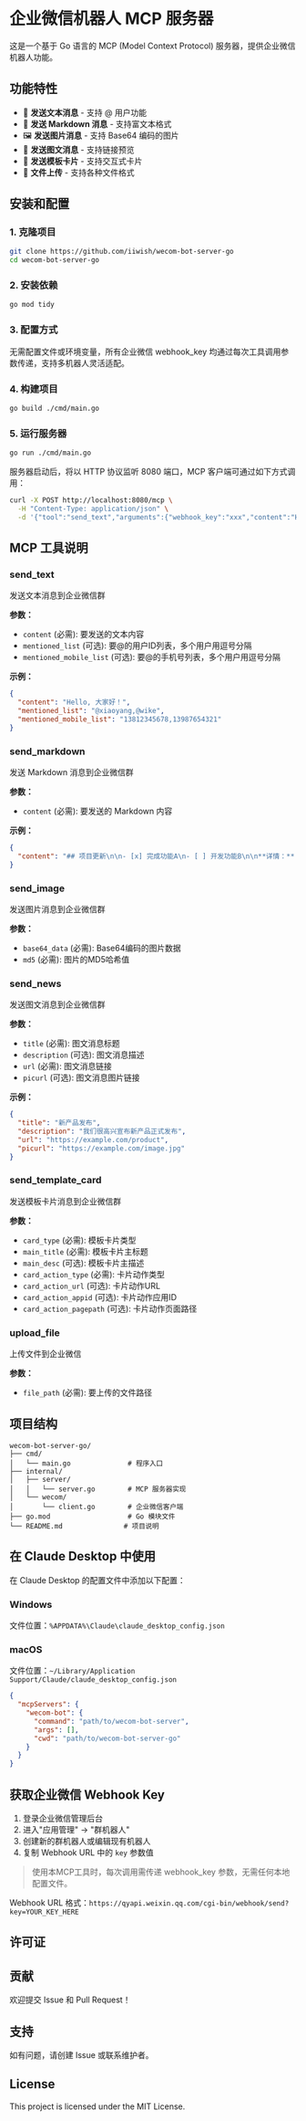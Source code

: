 # 企业微信机器人 MCP 服务器

这是一个基于 Go 语言的 MCP (Model Context Protocol) 服务器，提供企业微信机器人功能。

## 功能特性

- 🔧 **发送文本消息** - 支持 @ 用户功能
- 📝 **发送 Markdown 消息** - 支持富文本格式
- 🖼️ **发送图片消息** - 支持 Base64 编码的图片
- 📰 **发送图文消息** - 支持链接预览
- 🎴 **发送模板卡片** - 支持交互式卡片
- 📁 **文件上传** - 支持各种文件格式

## 安装和配置

### 1. 克隆项目

```bash
git clone https://github.com/iiwish/wecom-bot-server-go
cd wecom-bot-server-go
```

### 2. 安装依赖

```bash
go mod tidy
```

### 3. 配置方式

无需配置文件或环境变量，所有企业微信 webhook_key 均通过每次工具调用参数传递，支持多机器人灵活适配。

### 4. 构建项目

```bash
go build ./cmd/main.go
```

### 5. 运行服务器

```bash
go run ./cmd/main.go
```

服务器启动后，将以 HTTP 协议监听 8080 端口，MCP 客户端可通过如下方式调用：

```bash
curl -X POST http://localhost:8080/mcp \
  -H "Content-Type: application/json" \
  -d '{"tool":"send_text","arguments":{"webhook_key":"xxx","content":"Hello"}}'
```

## MCP 工具说明

### send_text
发送文本消息到企业微信群

**参数：**
- `content` (必需): 要发送的文本内容
- `mentioned_list` (可选): 要@的用户ID列表，多个用户用逗号分隔
- `mentioned_mobile_list` (可选): 要@的手机号列表，多个用户用逗号分隔

**示例：**
```json
{
  "content": "Hello, 大家好！",
  "mentioned_list": "@xiaoyang,@wike",
  "mentioned_mobile_list": "13812345678,13987654321"
}
```

### send_markdown
发送 Markdown 消息到企业微信群

**参数：**
- `content` (必需): 要发送的 Markdown 内容

**示例：**
```json
{
  "content": "## 项目更新\n\n- [x] 完成功能A\n- [ ] 开发功能B\n\n**详情：** [查看链接](https://example.com)"
}
```

### send_image
发送图片消息到企业微信群

**参数：**
- `base64_data` (必需): Base64编码的图片数据
- `md5` (必需): 图片的MD5哈希值

### send_news
发送图文消息到企业微信群

**参数：**
- `title` (必需): 图文消息标题
- `description` (可选): 图文消息描述
- `url` (必需): 图文消息链接
- `picurl` (可选): 图文消息图片链接

**示例：**
```json
{
  "title": "新产品发布",
  "description": "我们很高兴宣布新产品正式发布",
  "url": "https://example.com/product",
  "picurl": "https://example.com/image.jpg"
}
```

### send_template_card
发送模板卡片消息到企业微信群

**参数：**
- `card_type` (必需): 模板卡片类型
- `main_title` (必需): 模板卡片主标题
- `main_desc` (可选): 模板卡片主描述
- `card_action_type` (必需): 卡片动作类型
- `card_action_url` (可选): 卡片动作URL
- `card_action_appid` (可选): 卡片动作应用ID
- `card_action_pagepath` (可选): 卡片动作页面路径

### upload_file
上传文件到企业微信

**参数：**
- `file_path` (必需): 要上传的文件路径

## 项目结构

```
wecom-bot-server-go/
├── cmd/
│   └── main.go              # 程序入口
├── internal/
│   ├── server/
│   │   └── server.go        # MCP 服务器实现
│   └── wecom/
│       └── client.go        # 企业微信客户端
├── go.mod                   # Go 模块文件
└── README.md               # 项目说明
```

## 在 Claude Desktop 中使用

在 Claude Desktop 的配置文件中添加以下配置：

### Windows
文件位置：`%APPDATA%\Claude\claude_desktop_config.json`

### macOS
文件位置：`~/Library/Application Support/Claude/claude_desktop_config.json`

```json
{
  "mcpServers": {
    "wecom-bot": {
      "command": "path/to/wecom-bot-server",
      "args": [],
      "cwd": "path/to/wecom-bot-server-go"
    }
  }
}
```

## 获取企业微信 Webhook Key

1. 登录企业微信管理后台
2. 进入"应用管理" -> "群机器人"
3. 创建新的群机器人或编辑现有机器人
4. 复制 Webhook URL 中的 `key` 参数值

> 使用本MCP工具时，每次调用需传递 webhook_key 参数，无需任何本地配置文件。

Webhook URL 格式：`https://qyapi.weixin.qq.com/cgi-bin/webhook/send?key=YOUR_KEY_HERE`

## 许可证


## 贡献

欢迎提交 Issue 和 Pull Request！

## 支持

如有问题，请创建 Issue 或联系维护者。
## License

This project is licensed under the MIT License.
